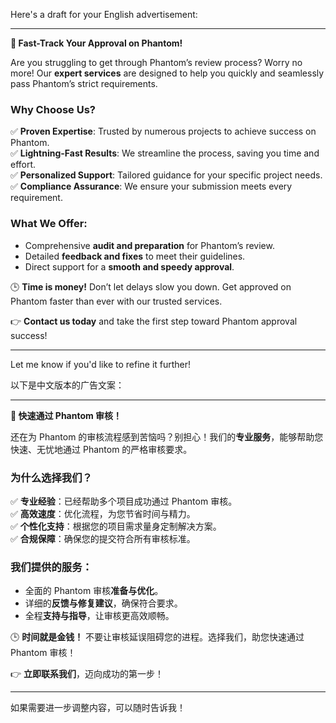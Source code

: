 Here's a draft for your English advertisement: 

---

**🚀 Fast-Track Your Approval on Phantom!**

Are you struggling to get through Phantom’s review process? Worry no more! Our **expert services** are designed to help you quickly and seamlessly pass Phantom’s strict requirements.

### **Why Choose Us?**  
✅ **Proven Expertise**: Trusted by numerous projects to achieve success on Phantom.  
✅ **Lightning-Fast Results**: We streamline the process, saving you time and effort.  
✅ **Personalized Support**: Tailored guidance for your specific project needs.  
✅ **Compliance Assurance**: We ensure your submission meets every requirement.  

### **What We Offer:**  
- Comprehensive **audit and preparation** for Phantom’s review.  
- Detailed **feedback and fixes** to meet their guidelines.  
- Direct support for a **smooth and speedy approval**.  

🕒 **Time is money!** Don’t let delays slow you down. Get approved on Phantom faster than ever with our trusted services.  

👉 **Contact us today** and take the first step toward Phantom approval success!  

---

Let me know if you'd like to refine it further!

以下是中文版本的广告文案：

---

**🚀 快速通过 Phantom 审核！**

还在为 Phantom 的审核流程感到苦恼吗？别担心！我们的**专业服务**，能够帮助您快速、无忧地通过 Phantom 的严格审核要求。

### **为什么选择我们？**  
✅ **专业经验**：已经帮助多个项目成功通过 Phantom 审核。  
✅ **高效速度**：优化流程，为您节省时间与精力。  
✅ **个性化支持**：根据您的项目需求量身定制解决方案。  
✅ **合规保障**：确保您的提交符合所有审核标准。  

### **我们提供的服务：**  
- 全面的 Phantom 审核**准备与优化**。  
- 详细的**反馈与修复建议**，确保符合要求。  
- 全程**支持与指导**，让审核更高效顺畅。  

🕒 **时间就是金钱！** 不要让审核延误阻碍您的进程。选择我们，助您快速通过 Phantom 审核！  

👉 **立即联系我们**，迈向成功的第一步！  

--- 

如果需要进一步调整内容，可以随时告诉我！